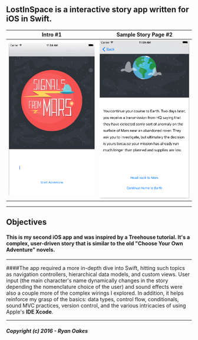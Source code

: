 ## **LostInSpace** is a interactive story app written for iOS in Swift.



Intro #1            |  Sample Story Page #2
:-------------------------:|:-------------------------:
![](LostInSpace/Assets.xcassets/1.png)  |  ![](LostInSpace/Assets.xcassets/2.png)

***



## Objectives

#### This is my second iOS app and was inspired by a Treehouse tutorial. It's a complex, user-driven story that is similar to the old "Choose Your Own Adventure" novels.

***

####The app required a more in-depth dive into Swift, hitting such topics as navigation controllers, hierarchical data models, and custom views. User input (the main character's name dynamically changes in the story depending the nomenclature choice of the user) and sound effects were also a couple more of the complex wirings I explored. In addition, it helps reinforce my grasp of the basics: data types, control flow, conditionals, sound MVC practices, version control, and the various intricacies of using Apple's **IDE Xcode**.

***

##### Copyright (c) 2016 - Ryan Oakes
